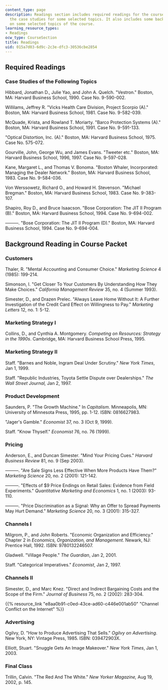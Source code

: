 ```yaml
---
content_type: page
description: Readings section includes required readings for the course along with
  the case studies for some selected topics. It also includes some background readings
  on some selected topics of the course.
learning_resource_types:
- Readings
ocw_type: CourseSection
title: Readings
uid: 015a7d03-6d9c-2c3e-dfc3-30536cbe2854
---
```


Required Readings
-----------------

### Case Studies of the Following Topics

Hibbard, Jonathan D., Julie Yao, and John A. Quelch. "Vestron." Boston, MA: Harvard Business School, 1990. Case No. 9-590-002.

Willilams, Jeffrey R. "Vicks Health Care Division, Project Scorpio (A)." Boston, MA: Harvard Business School, 1981. Case No. 9-582-039.

McQuade, Krista, and Rowland T. Moriarty. "Barco Protection Systems (A)." Boston, MA: Harvard Business School, 1991. Case No. 9-591-133.

"Optical Distortion, Inc. (A)." Boston, MA: Harvard Business School, 1975. Case No. 575-072.

Gourville, John, George Wu, and James Evans. "Tweeter etc." Boston, MA: Harvard Business School, 1996, 1997. Case No. 9-597-028.

Kane, Margaret L., and Thomas V. Bonoma. "Boston Whaler, Incorporated: Managing the Dealer Network." Boston, MA: Harvard Business School, 1983. Case No. 9-584-036.

Von Werssowetz, Richard O., and Howard H. Stevenson. "Michael Bregman." Boston, MA: Harvard Business School, 1983. Case No. 9-383-107.

Shapiro, Roy D., and Bruce Isaacson. "Bose Corporation: The JIT II Program (B)." Boston, MA: Harvard Business School, 1994. Case No. 9-694-002.

———. "Bose Corporation: The JIT II Program (D)." Boston, MA: Harvard Business School, 1994. Case No. 9-694-004.

Background Reading in Course Packet
-----------------------------------

### Customers

Thaler, R. "Mental Accounting and Consumer Choice." _Marketing Science_ 4 (1985): 199-214.

Simonson, I. "Get Closer To Your Customers By Understanding How They Make Choices." _California Management Review_ 35, no. 4 (Summer 1993).

Simester, D., and Drazen Prelec. "Always Leave Home Without It: A Further Investigation of the Credit Card Effect on Willingness to Pay." _Marketing Letters_ 12, no. 1: 5-12.

### Marketing Strategy I

Collins, D., and Cynthia A. Montgomery. _Competing on Resources: Strategy in the 1990s_. Cambridge, MA: Harvard Business School Press, 1995.

### Marketing Strategy II

Staff. "Barnes and Noble, Ingram Deal Under Scrutiny." _New York Times_, Jan 1, 1999.

Staff. "Republic Industries, Toyota Settle Dispute over Dealerships." _The Wall Street Journal,_ Jan 2, 1997.

### Product Development

Saunders, P. "The Growth Machine." In _Capitalism_. Minneapolis, MN: University of Minnesota Press, 1995, pp. 1-12. ISBN: 0816627983.

"Jager's Gamble." _Economist_ 37, no. 3 (Oct 9, 1999).

Staff. "Know Thyself." _Economist_ 76, no. 76 (1999).

### Pricing

Anderson, E., and Duncan Simester. "Mind Your Pricing Cues." _Harvard Business Review_ 81, no. 9 (Sep 2003).

———. "Are Sale Signs Less Effective When More Products Have Them?" _Marketing Science_ 20, no. 2 (2001): 121-142.

———. "Effects of $9 Price Endings on Retail Sales: Evidence from Field Experiments." _Quantitative Marketing and Economics_ 1, no. 1 (2003): 93-110.

———. "Price Discrimination as a Signal: Why an Offer to Spread Payments May Hurt Demand." _Marketing Science_ 20, no. 3 (2001): 315-327.

### Channels I

Milgrom, P., and John Roberts. "Economic Organization and Efficiency." Chapter 2 in _Economics, Organization, and Management_. Newark, NJ: Prentice Hall, 1992. ISBN: 9780132246507.

Gladwell. "Village People." _The Guardian_, Jan 2, 2001.

Staff. "Categorical Imperatives." _Economist_, Jan 2, 1997.

### Channels II

Simester, D., and Marc Knez. "Direct and Indirect Bargaining Costs and the Scope of the Firm." _Journal of Business_ 75, no. 2 (2002): 283-304.

{{% resource_link "e8aa0b91-c0ed-43ce-ad60-c446e001ab50" "Channel Conflict on the Internet" %}}

### Advertising

Ogilvy, D. "How to Produce Advertising That Sells." _Ogilvy on Advertising_. New York, NY: Vintage Press, 1985. ISBN: 039472903X.

Elliott, Stuart. "Snuggle Gets An Image Makeover." _New York Times_, Jan 1, 2003.

### Final Class

Trillin, Calvin. "The Red And The White." _New Yorker Magazine,_ Aug 19, 2002, p. 145.